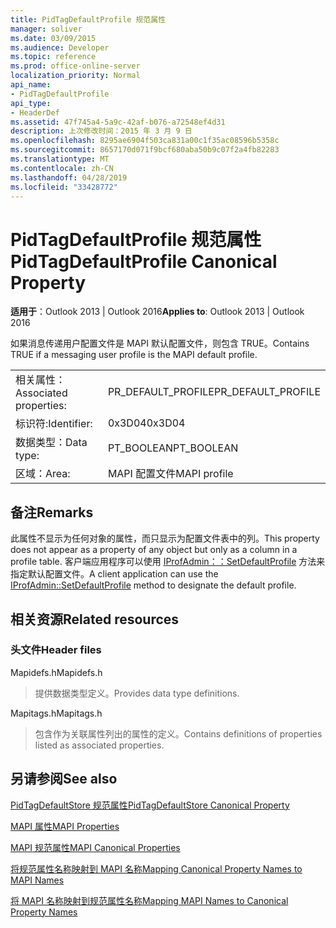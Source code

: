```yaml
---
title: PidTagDefaultProfile 规范属性
manager: soliver
ms.date: 03/09/2015
ms.audience: Developer
ms.topic: reference
ms.prod: office-online-server
localization_priority: Normal
api_name:
- PidTagDefaultProfile
api_type:
- HeaderDef
ms.assetid: 47f745a4-5a9c-42af-b076-a72548ef4d31
description: 上次修改时间：2015 年 3 月 9 日
ms.openlocfilehash: 8295ae6904f503ca831a00c1f35ac08596b5358c
ms.sourcegitcommit: 8657170d071f9bcf680aba50b9c07f2a4fb82283
ms.translationtype: MT
ms.contentlocale: zh-CN
ms.lasthandoff: 04/28/2019
ms.locfileid: "33428772"
---
```

# <a name="pidtagdefaultprofile-canonical-property"></a><span data-ttu-id="10ba7-103">PidTagDefaultProfile 规范属性</span><span class="sxs-lookup"><span data-stu-id="10ba7-103">PidTagDefaultProfile Canonical Property</span></span>

  
  
<span data-ttu-id="10ba7-104">**适用于**：Outlook 2013 | Outlook 2016</span><span class="sxs-lookup"><span data-stu-id="10ba7-104">**Applies to**: Outlook 2013 | Outlook 2016</span></span> 
  
<span data-ttu-id="10ba7-105">如果消息传递用户配置文件是 MAPI 默认配置文件，则包含 TRUE。</span><span class="sxs-lookup"><span data-stu-id="10ba7-105">Contains TRUE if a messaging user profile is the MAPI default profile.</span></span>
  
|||
|:-----|:-----|
|<span data-ttu-id="10ba7-106">相关属性：</span><span class="sxs-lookup"><span data-stu-id="10ba7-106">Associated properties:</span></span>  <br/> |<span data-ttu-id="10ba7-107">PR_DEFAULT_PROFILE</span><span class="sxs-lookup"><span data-stu-id="10ba7-107">PR_DEFAULT_PROFILE</span></span>  <br/> |
|<span data-ttu-id="10ba7-108">标识符:</span><span class="sxs-lookup"><span data-stu-id="10ba7-108">Identifier:</span></span>  <br/> |<span data-ttu-id="10ba7-109">0x3D04</span><span class="sxs-lookup"><span data-stu-id="10ba7-109">0x3D04</span></span>  <br/> |
|<span data-ttu-id="10ba7-110">数据类型：</span><span class="sxs-lookup"><span data-stu-id="10ba7-110">Data type:</span></span>  <br/> |<span data-ttu-id="10ba7-111">PT_BOOLEAN</span><span class="sxs-lookup"><span data-stu-id="10ba7-111">PT_BOOLEAN</span></span>  <br/> |
|<span data-ttu-id="10ba7-112">区域：</span><span class="sxs-lookup"><span data-stu-id="10ba7-112">Area:</span></span>  <br/> |<span data-ttu-id="10ba7-113">MAPI 配置文件</span><span class="sxs-lookup"><span data-stu-id="10ba7-113">MAPI profile</span></span>  <br/> |
   
## <a name="remarks"></a><span data-ttu-id="10ba7-114">备注</span><span class="sxs-lookup"><span data-stu-id="10ba7-114">Remarks</span></span>

<span data-ttu-id="10ba7-115">此属性不显示为任何对象的属性，而只显示为配置文件表中的列。</span><span class="sxs-lookup"><span data-stu-id="10ba7-115">This property does not appear as a property of any object but only as a column in a profile table.</span></span> <span data-ttu-id="10ba7-116">客户端应用程序可以使用 [IProfAdmin：：SetDefaultProfile](iprofadmin-setdefaultprofile.md) 方法来指定默认配置文件。</span><span class="sxs-lookup"><span data-stu-id="10ba7-116">A client application can use the [IProfAdmin::SetDefaultProfile](iprofadmin-setdefaultprofile.md) method to designate the default profile.</span></span> 
  
## <a name="related-resources"></a><span data-ttu-id="10ba7-117">相关资源</span><span class="sxs-lookup"><span data-stu-id="10ba7-117">Related resources</span></span>

### <a name="header-files"></a><span data-ttu-id="10ba7-118">头文件</span><span class="sxs-lookup"><span data-stu-id="10ba7-118">Header files</span></span>

<span data-ttu-id="10ba7-119">Mapidefs.h</span><span class="sxs-lookup"><span data-stu-id="10ba7-119">Mapidefs.h</span></span>
  
> <span data-ttu-id="10ba7-120">提供数据类型定义。</span><span class="sxs-lookup"><span data-stu-id="10ba7-120">Provides data type definitions.</span></span>
    
<span data-ttu-id="10ba7-121">Mapitags.h</span><span class="sxs-lookup"><span data-stu-id="10ba7-121">Mapitags.h</span></span>
  
> <span data-ttu-id="10ba7-122">包含作为关联属性列出的属性的定义。</span><span class="sxs-lookup"><span data-stu-id="10ba7-122">Contains definitions of properties listed as associated properties.</span></span>
    
## <a name="see-also"></a><span data-ttu-id="10ba7-123">另请参阅</span><span class="sxs-lookup"><span data-stu-id="10ba7-123">See also</span></span>



[<span data-ttu-id="10ba7-124">PidTagDefaultStore 规范属性</span><span class="sxs-lookup"><span data-stu-id="10ba7-124">PidTagDefaultStore Canonical Property</span></span>](pidtagdefaultstore-canonical-property.md)


[<span data-ttu-id="10ba7-125">MAPI 属性</span><span class="sxs-lookup"><span data-stu-id="10ba7-125">MAPI Properties</span></span>](mapi-properties.md)
  
[<span data-ttu-id="10ba7-126">MAPI 规范属性</span><span class="sxs-lookup"><span data-stu-id="10ba7-126">MAPI Canonical Properties</span></span>](mapi-canonical-properties.md)
  
[<span data-ttu-id="10ba7-127">将规范属性名称映射到 MAPI 名称</span><span class="sxs-lookup"><span data-stu-id="10ba7-127">Mapping Canonical Property Names to MAPI Names</span></span>](mapping-canonical-property-names-to-mapi-names.md)
  
[<span data-ttu-id="10ba7-128">将 MAPI 名称映射到规范属性名称</span><span class="sxs-lookup"><span data-stu-id="10ba7-128">Mapping MAPI Names to Canonical Property Names</span></span>](mapping-mapi-names-to-canonical-property-names.md)

